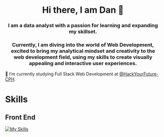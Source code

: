 # <div style="text-align: center">Hi there, I am Dan 👋 </div>


###  <div style="text-align: center"> I am a data analyst with a passion for learning and expanding my skillset.</div>
### <div style="text-align: center">Currently, I am diving into the world of Web Development, excited to bring my analytical mindset and creativity to the web development field, using my skills to create visually appealing and interactive user experiences. </div>
🌱 I’m currently studying Full Stack Web Development at [@HackYourFuture-CPH](https://github.com/HackYourFuture-CPH).
# 



# Skills

## Front End
[![My Skills](https://skills.thijs.gg/icons?i=html,css,js,tailwind,figma,react,nextjs&theme=light)](https://skills.thijs.gg)


